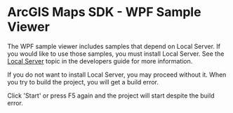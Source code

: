﻿# ArcGIS Maps SDK - WPF Sample Viewer

The WPF sample viewer includes samples that depend on Local Server. 
If you would like to use those samples, you must install Local Server. 
See the [Local Server](https://developers.arcgis.com/net/local-server/)
topic in the developers guide for more information.

If you do not want to install Local Server, you may proceed without it. 
When you try to build the project, you will get a build error.	

Click 'Start' or press F5 again and the project will start despite the build
error. 